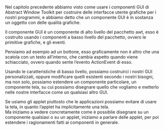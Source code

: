 Nel capitolo precedente abbiamo visto come usare i componenti GUI di Abstract Window Toolkit per costruire delle interfacce utente grafiche per i nostri programmi, e abbiamo detto che un componente GUI è in sostanza un oggetto con delle qualità grafiche.

Il componente GUI è un componente di alto livello del pacchetto awt, esso è costruito usando i componenti a basso livello del pacchetto, ovvero le primitive grafiche, e gli eventi.

Pensiamo ad esempio ad un bottone, esso graficamente non è altro che una scatola con un testo all’interno, che cambia aspetto quando viene schiacciato, ovvero quando sente l’evento ActionEvent di esso.

Usando le caratteristiche di basso livello, possiamo costruirci i nostri GUI personalizzati, oppure modificare quelli esistenti secondo i nostri bisogni, ma non solo, possiamo estendere un componente particolare, un componente tela, su cui possiamo disegnare quello che vogliamo e metterlo nelle nostre interfacce come un qualsiasi altro GUI.

Se usiamo gli applet piuttosto che le applicazioni possiamo evitare di usare la tela, in quanto l’applet ha implicitamente una tela.  
Ma iniziamo a vedere concretamente come è possiblie disegnare su un componente qualsiasi o su un applet, iniziamo a parlare delle applet, per poi estendere i ragionamenti fatti ai componenti in generale.